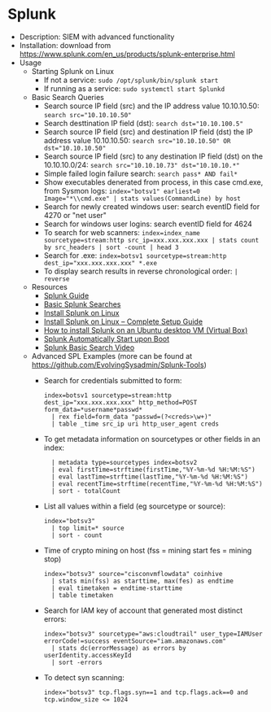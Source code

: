 # Splunk

* Description: SIEM with advanced functionality
* Installation: download from <https://www.splunk.com/en_us/products/splunk-enterprise.html>
* Usage
  * Starting Splunk on Linux
    * If not a service: `sudo /opt/splunk/bin/splunk start`
    * If running as a service: `sudo systemctl start Splunkd`
  * Basic Search Queries
    * Search source IP field (src) and the IP address value 10.10.10.50: `search src="10.10.10.50"`
    * Search desttination IP field (dst): `search dst="10.10.100.5"`
    * Search source IP field (src) and destination IP field (dst) the IP address value 10.10.10.50: `search src="10.10.10.50" OR dst="10.10.10.50"`
    * Search source IP field (src) to any destination IP field (dst) on the 10.10.10.0/24: `search src="10.10.10.73" dst="10.10.10.*"`
    * Simple failed login failure search: `search pass* AND fail*`
    * Show executables denerated from process, in this case cmd.exe, from Sysmon logs: `index="botsv1" earliest=0 Image="*\\cmd.exe" | stats values(CommandLine) by host`
    * Search for newly created windows user: search eventID field for 4270 or "net user"
    * Search for windows user logins: search eventID field for 4624
    * To search for web scanners: `index=index_name sourcetype=stream:http src_ip=xxx.xxx.xxx.xxx | stats count by src_headers | sort -count | head 3`
    * Search for .exe: `index=botsv1 sourcetype=stream:http dest_ip="xxx.xxx.xxx.xxx" *.exe`
    * To display search results in reverse chronological order: `| reverse`
  * Resources
    * [Splunk Guide](https://github.com/EvolvingSysadmin/Splunk-Tools)
    * [Basic Splunk Searches](https://docs.splunk.com/Documentation/Splunk/9.0.1/SearchTutorial/Startsearching)
    * [Install Splunk on Linux](https://docs.splunk.com/Documentation/SplunkLight/7.3.6/Installation/InstallonLinux)
    * [Install Splunk on Linux – Complete Setup Guide](https://www.inmotionhosting.com/support/security/install-splunk/)
    * [How to install Splunk on an Ubuntu desktop VM (Virtual Box)](https://www.youtube.com/watch?v=TW4l7X6G6Ak)
    * [Splunk Automatically Start upon Boot](https://docs.splunk.com/Documentation/Splunk/9.0.1/Admin/ConfigureSplunktostartatboottime)
    * [Splunk Basic Search Video](https://www.youtube.com/watch?v=xtyH_6iMxwA)
  * Advanced SPL Examples (more can be found at <https://github.com/EvolvingSysadmin/Splunk-Tools>)
    * Search for credentials submitted to form:

      ```SPL
      index=botsv1 sourcetype=stream:http dest_ip="xxx.xxx.xxx.xxx" http_method=POST form_data=*username*passwd* 
        | rex field=form_data "passwd=(?<creds>\w+)" 
        | table _time src_ip uri http_user_agent creds
      ```

    * To get metadata information on sourcetypes or other fields in an index:

      ```SPL
        | metadata type=sourcetypes index=botsv2 
        | eval firstTime=strftime(firstTime,"%Y-%m-%d %H:%M:%S") 
        | eval lastTime=strftime(lastTime,"%Y-%m-%d %H:%M:%S") 
        | eval recentTime=strftime(recentTime,"%Y-%m-%d %H:%M:%S") 
        | sort - totalCount
      ```

    * List all values within a field (eg sourcetype or source):

      ```SPL
      index="botsv3"
        | top limit=* source
        | sort - count
      ```

    * Time of crypto mining on host (fss = mining start fes = mining stop)

      ```SPL
      index="botsv3" source="cisconvmflowdata" coinhive
        | stats min(fss) as starttime, max(fes) as endtime
        | eval timetaken = endtime-starttime
        | table timetaken
      ```

    * Search for IAM key of account that generated most distinct errors:

      ```SPL
      index="botsv3" sourcetype="aws:cloudtrail" user_type=IAMUser errorCode!=success eventSource="iam.amazonaws.com"
        | stats dc(errorMessage) as errors by userIdentity.accessKeyId
        | sort -errors
      ```

    * To detect syn scanning:

      ```SPL
      index="botsv3" tcp.flags.syn==1 and tcp.flags.ack==0 and tcp.window_size <= 1024

      ```
